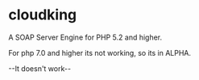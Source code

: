 # cloudking
A SOAP Server Engine for PHP 5.2 and higher.

For php 7.0 and higher its not working, so its in ALPHA.

--It doesn't work--